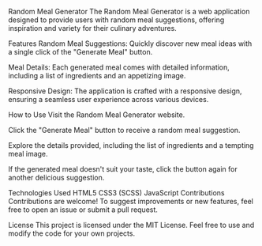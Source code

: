 Random Meal Generator
The Random Meal Generator is a web application designed to provide users with random meal suggestions, offering inspiration and variety for their culinary adventures.

Features
Random Meal Suggestions: Quickly discover new meal ideas with a single click of the "Generate Meal" button.

Meal Details: Each generated meal comes with detailed information, including a list of ingredients and an appetizing image.

Responsive Design: The application is crafted with a responsive design, ensuring a seamless user experience across various devices.

How to Use
Visit the Random Meal Generator website.

Click the "Generate Meal" button to receive a random meal suggestion.

Explore the details provided, including the list of ingredients and a tempting meal image.

If the generated meal doesn't suit your taste, click the button again for another delicious suggestion.

Technologies Used
HTML5
CSS3 (SCSS)
JavaScript
Contributions
Contributions are welcome! To suggest improvements or new features, feel free to open an issue or submit a pull request.

License
This project is licensed under the MIT License. Feel free to use and modify the code for your own projects.
